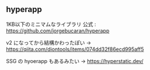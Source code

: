 hyperapp
---

1KB以下のミニマムなライブラリ
公式 : https://github.com/jorgebucaran/hyperapp

v2 になってから結構かわったぽい
→ https://qiita.com/diontools/items/074dd32f86ecd995aff5

SSG の hyoerapp もあるみたい
→ https://hyperstatic.dev/
